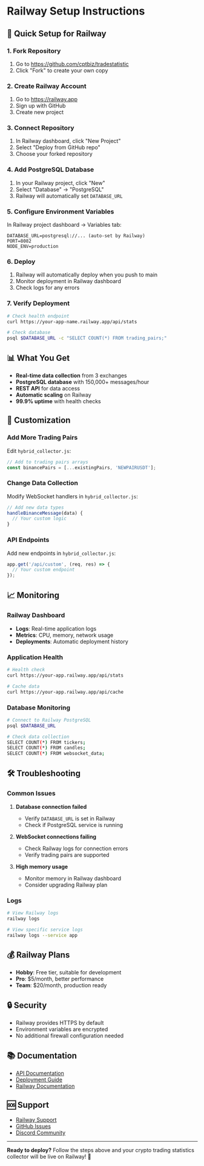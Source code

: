 # Railway Setup Instructions

## 🚀 Quick Setup for Railway

### 1. Fork Repository
1. Go to https://github.com/cptbiz/tradestatistic
2. Click "Fork" to create your own copy

### 2. Create Railway Account
1. Go to https://railway.app
2. Sign up with GitHub
3. Create new project

### 3. Connect Repository
1. In Railway dashboard, click "New Project"
2. Select "Deploy from GitHub repo"
3. Choose your forked repository

### 4. Add PostgreSQL Database
1. In your Railway project, click "New"
2. Select "Database" → "PostgreSQL"
3. Railway will automatically set `DATABASE_URL`

### 5. Configure Environment Variables
In Railway project dashboard → Variables tab:

```
DATABASE_URL=postgresql://... (auto-set by Railway)
PORT=8082
NODE_ENV=production
```

### 6. Deploy
1. Railway will automatically deploy when you push to main
2. Monitor deployment in Railway dashboard
3. Check logs for any errors

### 7. Verify Deployment
```bash
# Check health endpoint
curl https://your-app-name.railway.app/api/stats

# Check database
psql $DATABASE_URL -c "SELECT COUNT(*) FROM trading_pairs;"
```

## 📊 What You Get

- **Real-time data collection** from 3 exchanges
- **PostgreSQL database** with 150,000+ messages/hour
- **REST API** for data access
- **Automatic scaling** on Railway
- **99.9% uptime** with health checks

## 🔧 Customization

### Add More Trading Pairs
Edit `hybrid_collector.js`:
```javascript
// Add to trading pairs arrays
const binancePairs = [...existingPairs, 'NEWPAIRUSDT'];
```

### Change Data Collection
Modify WebSocket handlers in `hybrid_collector.js`:
```javascript
// Add new data types
handleBinanceMessage(data) {
  // Your custom logic
}
```

### API Endpoints
Add new endpoints in `hybrid_collector.js`:
```javascript
app.get('/api/custom', (req, res) => {
  // Your custom endpoint
});
```

## 📈 Monitoring

### Railway Dashboard
- **Logs**: Real-time application logs
- **Metrics**: CPU, memory, network usage
- **Deployments**: Automatic deployment history

### Application Health
```bash
# Health check
curl https://your-app.railway.app/api/stats

# Cache data
curl https://your-app.railway.app/api/cache
```

### Database Monitoring
```bash
# Connect to Railway PostgreSQL
psql $DATABASE_URL

# Check data collection
SELECT COUNT(*) FROM tickers;
SELECT COUNT(*) FROM candles;
SELECT COUNT(*) FROM websocket_data;
```

## 🛠️ Troubleshooting

### Common Issues

1. **Database connection failed**
   - Verify `DATABASE_URL` is set in Railway
   - Check if PostgreSQL service is running

2. **WebSocket connections failing**
   - Check Railway logs for connection errors
   - Verify trading pairs are supported

3. **High memory usage**
   - Monitor memory in Railway dashboard
   - Consider upgrading Railway plan

### Logs
```bash
# View Railway logs
railway logs

# View specific service logs
railway logs --service app
```

## 💰 Railway Plans

- **Hobby**: Free tier, suitable for development
- **Pro**: $5/month, better performance
- **Team**: $20/month, production ready

## 🔒 Security

- Railway provides HTTPS by default
- Environment variables are encrypted
- No additional firewall configuration needed

## 📚 Documentation

- [API Documentation](docs/API.md)
- [Deployment Guide](docs/DEPLOYMENT.md)
- [Railway Documentation](https://docs.railway.app)

## 🆘 Support

- [Railway Support](https://railway.app/support)
- [GitHub Issues](https://github.com/cptbiz/tradestatistic/issues)
- [Discord Community](https://discord.gg/railway)

---

**Ready to deploy?** Follow the steps above and your crypto trading statistics collector will be live on Railway! 🚀 